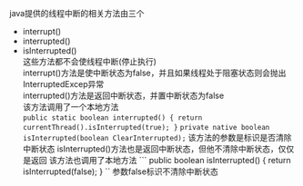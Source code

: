 java提供的线程中断的相关方法由三个  
* interrupt()  
* interrupted()  
* isInterrupted()  
这些方法都不会使线程中断(停止执行)  
interrupt()方法是使中断状态为false，并且如果线程处于阻塞状态则会抛出InterruptedExcep异常  
interrupted()方法是返回中断状态，并置中断状态为false  
该方法调用了一个本地方法  
      ```
      public static boolean interrupted() {
           return currentThread().isInterrupted(true);
      }
      ```
      ```
      private native boolean isInterrupted(boolean ClearInterrupted);
      ```
该方法的参数是标识是否清除中断状态
isInterrupted()方法也是返回中断状态，但他不清除中断状态，仅仅是返回
该方法也调用了本地方法
            ```
            public boolean isInterrupted() {
                  return isInterrupted(false);
            }
            ``
参数false标识不清除中断状态
